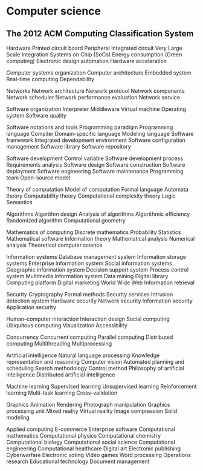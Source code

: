 # Computer science

## The 2012 ACM Computing Classification System

Hardware
Printed circuit board
Peripheral
Integrated circuit
Very Large Scale Integration
Systems on Chip (SoCs)
Energy consumption (Green computing)
Electronic design automation
Hardware acceleration

Computer systems organization
Computer architecture
Embedded system
Real-time computing
Dependability

Networks
Network architecture
Network protocol
Network components
Network scheduler
Network performance evaluation
Network service

Software organization
Interpreter
Middleware
Virtual machine
Operating system
Software quality

Software notations and tools
Programming paradigm
Programming language
Compiler
Domain-specific language
Modeling language
Software framework
Integrated development environment
Software configuration management
Software library
Software repository

Software development
Control variable
Software development process
Requirements analysis
Software design
Software construction
Software deployment
Software engineering
Software maintenance
Programming team
Open-source model

Theory of computation
Model of computation
Formal language
Automata theory
Computability theory
Computational complexity theory
Logic
Semantics

Algorithms
Algorithm design
Analysis of algorithms
Algorithmic efficiency
Randomized algorithm
Computational geometry

Mathematics of computing
Discrete mathematics
Probability
Statistics
Mathematical software
Information theory
Mathematical analysis
Numerical analysis
Theoretical computer science

Information systems
Database management system
Information storage systems
Enterprise information system
Social information systems
Geographic information system
Decision support system
Process control system
Multimedia information system
Data mining
Digital library
Computing platform
Digital marketing
World Wide Web
Information retrieval

Security
Cryptography
Formal methods
Security services
Intrusion detection system
Hardware security
Network security
Information security
Application security

Human–computer interaction
Interaction design
Social computing
Ubiquitous computing
Visualization
Accessibility

Concurrency
Concurrent computing
Parallel computing
Distributed computing
Multithreading
Multiprocessing

Artificial intelligence
Natural language processing
Knowledge representation and reasoning
Computer vision
Automated planning and scheduling
Search methodology
Control method
Philosophy of artificial intelligence
Distributed artificial intelligence

Machine learning
Supervised learning
Unsupervised learning
Reinforcement learning
Multi-task learning
Cross-validation

Graphics
Animation
Rendering
Photograph manipulation
Graphics processing unit
Mixed reality
Virtual reality
Image compression
Solid modeling

Applied computing
E-commerce
Enterprise software
Computational mathematics
Computational physics
Computational chemistry
Computational biology
Computational social science
Computational engineering
Computational healthcare
Digital art
Electronic publishing
Cyberwarfare
Electronic voting
Video games
Word processing
Operations research
Educational technology
Document management
